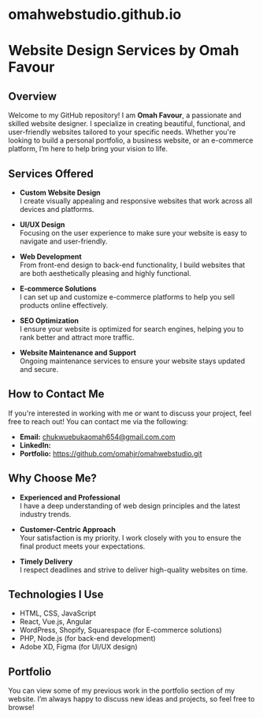 # omahwebstudio.github.io
# Website Design Services by Omah Favour

## Overview

Welcome to my GitHub repository! I am **Omah Favour**, a passionate and skilled website designer. I specialize in creating beautiful, functional, and user-friendly websites tailored to your specific needs. Whether you're looking to build a personal portfolio, a business website, or an e-commerce platform, I’m here to help bring your vision to life.

## Services Offered

- **Custom Website Design**  
  I create visually appealing and responsive websites that work across all devices and platforms.

- **UI/UX Design**  
  Focusing on the user experience to make sure your website is easy to navigate and user-friendly.

- **Web Development**  
  From front-end design to back-end functionality, I build websites that are both aesthetically pleasing and highly functional.

- **E-commerce Solutions**  
  I can set up and customize e-commerce platforms to help you sell products online effectively.

- **SEO Optimization**  
  I ensure your website is optimized for search engines, helping you to rank better and attract more traffic.

- **Website Maintenance and Support**  
  Ongoing maintenance services to ensure your website stays updated and secure.

## How to Contact Me

If you're interested in working with me or want to discuss your project, feel free to reach out! You can contact me via the following:

- **Email:** chukwuebukaomah654@gmail.com.com
- **LinkedIn:** 
- **Portfolio:** https://github.com/omahjr/omahwebstudio.git

## Why Choose Me?

- **Experienced and Professional**  
  I have a deep understanding of web design principles and the latest industry trends.

- **Customer-Centric Approach**  
  Your satisfaction is my priority. I work closely with you to ensure the final product meets your expectations.

- **Timely Delivery**  
  I respect deadlines and strive to deliver high-quality websites on time.

## Technologies I Use

- HTML, CSS, JavaScript
- React, Vue.js, Angular
- WordPress, Shopify, Squarespace (for E-commerce solutions)
- PHP, Node.js (for back-end development)
- Adobe XD, Figma (for UI/UX design)

## Portfolio

You can view some of my previous work in the portfolio section of my website. I’m always happy to discuss new ideas and projects, so feel free to browse!
